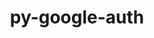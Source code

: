 ---
title: "py-google-auth"
layout: cache
categories: [package, v0.21.1]
meta: {"versions": ["2.16.2"], "compilers": ["apple-clang@=15.0.0", "gcc@=11.3.0"], "oss": ["ubuntu22.04", "ventura"], "platforms": ["darwin", "linux"], "targets": ["aarch64", "x86_64_v3"], "stacks": ["ml-darwin-aarch64-mps", "ml-linux-x86_64-cpu", "ml-linux-x86_64-cuda", "ml-linux-x86_64-rocm", "root"], "num_specs": 4, "num_specs_by_stack": {"ml-darwin-aarch64-mps": 1, "root": 4, "ml-linux-x86_64-cuda": 3, "ml-linux-x86_64-rocm": 3, "ml-linux-x86_64-cpu": 3}}
spec_details: [{"hash": "d57yxf3itb4foo2l7a4nfyggxab2ktbu", "compiler": "apple-clang@=15.0.0", "versions": ["2.16.2"], "os": "ventura", "platform": "darwin", "target": "aarch64", "variants": ["~aiohttp", "build_system=python_pip"], "stacks": ["ml-darwin-aarch64-mps", "root"], "size": "-", "tarball": "https://binaries.spack.io/releases/v0.21.1/build_cache/darwin-ventura-aarch64/apple-clang-15.0.0/py-google-auth-2.16.2/darwin-ventura-aarch64-apple-clang-15.0.0-py-google-auth-2.16.2-d57yxf3itb4foo2l7a4nfyggxab2ktbu.spack"}, {"hash": "jn2uoz7amfvey5tbuwpkmn65sn5mce4i", "compiler": "gcc@=11.3.0", "versions": ["2.16.2"], "os": "ubuntu22.04", "platform": "linux", "target": "x86_64_v3", "variants": ["~aiohttp", "build_system=python_pip"], "stacks": ["ml-linux-x86_64-cuda", "root", "ml-linux-x86_64-rocm", "ml-linux-x86_64-cpu"], "size": "-", "tarball": "https://binaries.spack.io/releases/v0.21.1/build_cache/linux-ubuntu22.04-x86_64_v3/gcc-11.3.0/py-google-auth-2.16.2/linux-ubuntu22.04-x86_64_v3-gcc-11.3.0-py-google-auth-2.16.2-jn2uoz7amfvey5tbuwpkmn65sn5mce4i.spack"}, {"hash": "usxkwfzchiybcvphmdvxbp3pg7w7jrsw", "compiler": "gcc@=11.3.0", "versions": ["2.16.2"], "os": "ubuntu22.04", "platform": "linux", "target": "x86_64_v3", "variants": ["~aiohttp", "build_system=python_pip"], "stacks": ["ml-linux-x86_64-cuda", "root", "ml-linux-x86_64-rocm", "ml-linux-x86_64-cpu"], "size": "-", "tarball": "https://binaries.spack.io/releases/v0.21.1/build_cache/linux-ubuntu22.04-x86_64_v3/gcc-11.3.0/py-google-auth-2.16.2/linux-ubuntu22.04-x86_64_v3-gcc-11.3.0-py-google-auth-2.16.2-usxkwfzchiybcvphmdvxbp3pg7w7jrsw.spack"}, {"hash": "6ayvtuvugi5launut6hbani7oeo6okcv", "compiler": "gcc@=11.3.0", "versions": ["2.16.2"], "os": "ubuntu22.04", "platform": "linux", "target": "x86_64_v3", "variants": ["~aiohttp", "build_system=python_pip"], "stacks": ["ml-linux-x86_64-cuda", "root", "ml-linux-x86_64-rocm", "ml-linux-x86_64-cpu"], "size": "-", "tarball": "https://binaries.spack.io/releases/v0.21.1/build_cache/linux-ubuntu22.04-x86_64_v3/gcc-11.3.0/py-google-auth-2.16.2/linux-ubuntu22.04-x86_64_v3-gcc-11.3.0-py-google-auth-2.16.2-6ayvtuvugi5launut6hbani7oeo6okcv.spack"}]
---